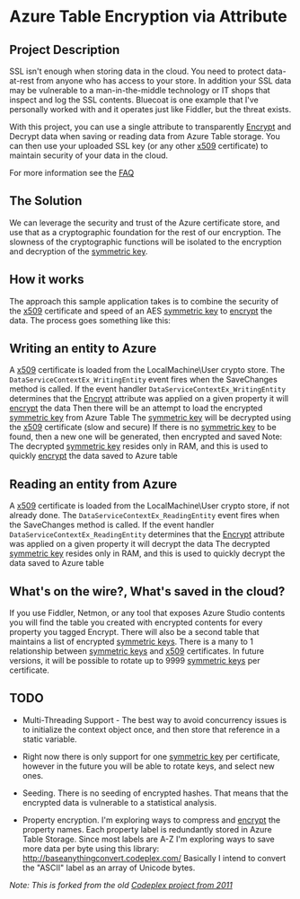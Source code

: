 # Azure Table Encryption via Attribute

## Project Description

SSL isn't enough when storing data in the cloud. You need to protect data-at-rest from anyone who has access to your store. In addition your SSL data may be vulnerable to a man-in-the-middle technology or IT shops that inspect and log the SSL contents. Bluecoat is one example that I've personally worked with and it operates just like Fiddler, but the threat exists. 

With this project, you can use a single attribute to transparently [Encrypt][encrypt] and Decrypt data when saving or reading data from Azure Table storage. You can then use your uploaded SSL key (or any other [x509][x509] certificate) to maintain security of your data in the cloud.

For more information see the [FAQ][faq]

## The Solution
We can leverage the security and trust of the Azure certificate store, and use that as a cryptographic foundation for the rest of our encryption. The slowness of the cryptographic functions will be isolated to the encryption and decryption of the [symmetric key][symmetric]. 

## How it works

The approach this sample application takes is to combine the security of the [x509][x509] certificate and speed of an AES [symmetric key][symmetric] to [encrypt][encrypt] the data. The process goes something like this:

## Writing an entity to Azure

A [x509][x509] certificate is loaded from the LocalMachine\User crypto store.
The `DataServiceContextEx_WritingEntity` event fires when the SaveChanges method is called.
If the event handler `DataServiceContextEx_WritingEntity` determines that the [Encrypt][encrypt] attribute was applied on a given property it will [encrypt][encrypt] the data
Then there will be an attempt to load the encrypted [symmetric key][symmetric] from Azure Table
The [symmetric key][symmetric] will be decrypted using the [x509][x509] certificate (slow and secure)
If there is no [symmetric key][symmetric] to be found, then a new one will be generated, then encrypted and saved
Note: The decrypted [symmetric key][symmetric] resides only in RAM, and this is used to quickly [encrypt][encrypt] the data saved to Azure table

## Reading an entity from Azure

A [x509][x509] certificate is loaded from the LocalMachine\User crypto store, if not already done.
The `DataServiceContextEx_ReadingEntity` event fires when the SaveChanges method is called.
If the event handler `DataServiceContextEx_ReadingEntity` determines that the [Encrypt][encrypt] attribute was applied on a given property it will decrypt the data
The decrypted [symmetric key][symmetric] resides only in RAM, and this is used to quickly decrypt the data saved to Azure table

## What's on the wire?, What's saved in the cloud?

If you use Fiddler, Netmon, or any tool that exposes Azure Studio contents you will find the table you created with encrypted contents for every property you tagged Encrypt. There will also be a second table that maintains a list of encrypted [symmetric keys][symmetric]. There is a many to 1 relationship between [symmetric keys][symmetric] and [x509][x509] certificates. In future versions, it will be possible to rotate up to 9999 [symmetric keys][symmetric] per certificate.

## TODO

* Multi-Threading Support - The best way to avoid concurrency issues is to initialize the context object once, and then store that reference in a static variable.

* Right now there is only support for one [symmetric key][symmetric] per certificate, however in the future you will be able to rotate keys, and select new ones.

* Seeding. There is no seeding of encrypted hashes. That means that the encrypted data is vulnerable to a statistical analysis. 

* Property encryption. I'm exploring ways to compress and [encrypt][encrypt] the property names. Each property label is redundantly stored in Azure Table Storage. Since most labels are A-Z I'm exploring ways to save more data per byte using this library: http://baseanythingconvert.codeplex.com/ Basically I intend to convert the "ASCII" label as an array of Unicode bytes.

_Note: This is forked from the old [Codeplex project from 2011][cp]_

[symmetric]: https://github.com/glassboardapp/AzureTableEncryption/wiki/The-Symmetric-Key
[faq]: https://github.com/glassboardapp/AzureTableEncryption/wiki/[FAQ][faq]
[encrypt]: https://github.com/glassboardapp/AzureTableEncryption/wiki/The-Encrypt-Attribute
[x509]: https://github.com/glassboardapp/AzureTableEncryption/wiki/The-x509-Certificate
[cp]: https://azuretableencrypt.codeplex.com/
